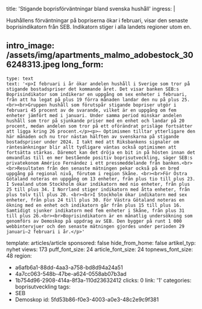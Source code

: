 title: 'Stigande boprisförväntningar bland svenska hushåll'
ingress: |
  <p>Hushållens förväntningar på bopriserna ökar i februari, visar den senaste boprisindikatorn från SEB. Indikatorn stiger i alla landets regioner utom en.
  </p>
  
intro_image: /assets/img/apartments_malmo_adobestock_306248313.jpeg
long_form:
  -
    type: text
    text: '<p>I februari i år ökar andelen hushåll i Sverige som tror på stigande bostadspriser det kommande året. Det visar banken SEB:s Boprisindikator som indikerar en uppgång om sex enheter i februari, från att ha legat på plus 19 förra månaden landar den nu på plus 25. <br><br>Gruppen hushåll som förutspår stigande bopriser utgör i februari 45 procent av de svarande, vilket är en uppgång om fem enheter jämfört med i januari. Under samma period minskar andelen hushåll som tror på sjunkande priser med en enhet och landar på 20 procent, medan andelen som tror på ett oförändrat prisläge fortsätter att ligga kring 26 procent.</p><p>– Optimismen tilltar ytterligare den här månaden och nu tror nästan hälften av svenskarna på stigande bostadspriser under 2024. I takt med att Riksbankens signaler om räntesänkningar blir allt tydligare väntas också optimismen att fortsätta stärkas. Däremot kan det dröja en bit in på hösten innan det omvandlas till en mer bestående positiv boprisutveckling, säger SEB:s privatekonom Américo Fernández i ett pressmeddelande från banken.<br><br>Resultaten från den senaste mätningen pekar också på en bred uppgång på regional nivå, förutom i region Skåne. <br><br>För Östra Götaland noteras en uppgång om 13 enheter, från plus tio till plus 23. I Svealand utom Stockholm ökar indikatorn med nio enheter, från plus 25 till plus 34. I Norrland stiger indikatorn med åtta enheter, från plus tolv till plus 20. <br><br>I Stockholm ökar indikatorn med sex enheter, från plus 24 till plus 30. För Västra Götaland noteras en ökning med en enhet och indikatorn går från plus 15 till plus 16. Samtidigt sjunker indikatorn med fem enheter i Skåne, från plus 31 till plus 26.<br><br>Boprisindikatorn är en månatlig undersökning som genomförs av Demoskop på uppdrag av SEB. Den bygger på runt 1 000 webbintervjuer och den senaste mätningen gjordes under perioden 29 januari–2 februari i år.</p>'
template: articles/article
sponsored: false
hide_from_home: false
artikel_typ: nyhet
views: 173
puff_font_size: 24
article_font_size: 24
topnews_font_size: 48
region:
  - a6afb6a1-88dd-4aa3-a758-bd8d94a24a51
  - 4a7cc063-548b-47be-a624-0558ab07b3ad
  - 1b754d96-2908-414a-8f3a-110d23632412
clicks: 0
link: '1'
categories: boprisutveckling
tags:
  - SEB
  - Demoskop
id: 5fd53b86-f0e3-4003-a0e3-48c2e9c9f381
